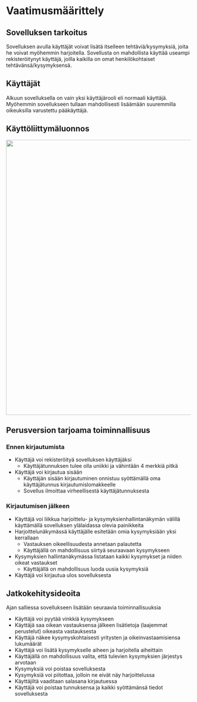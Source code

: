 # Vaatimusmäärittely

## Sovelluksen tarkoitus

Sovelluksen avulla käyttäjät voivat lisätä itselleen tehtäviä/kysymyksiä, joita he voivat myöhemmin harjoitella. Sovellusta on mahdollista käyttää useampi rekisteröitynyt käyttäjä, joilla kaikilla on omat henkilökohtaiset tehtävänsä/kysymyksensä.

## Käyttäjät

Alkuun sovelluksella on vain yksi käyttäjärooli eli normaali käyttäjä. Myöhemmin sovellukseen tullaan mahdollisesti lisäämään suuremmilla oikeuksilla varustettu pääkäyttäjä.

## Käyttöliittymäluonnos

<img src="https://github.com/omacode/ot-harjoitustyo/blob/master/dokumentointi/kuvat/kayttoliittymaluonnos.png" width="750">

## Perusversion tarjoama toiminnallisuus

### Ennen kirjautumista

- Käyttäjä voi rekisteröityä sovelluksen käyttäjäksi
  - Käyttäjätunnuksen tulee olla uniikki ja vähintään 4 merkkiä pitkä
- Käyttäjä voi kirjautua sisään
  - Käyttäjän sisään kirjautuminen onnistuu syöttämällä oma käyttäjätunnus kirjautumislomakkeelle
  - Sovellus ilmoittaa virheellisestä käyttäjätunnuksesta

### Kirjautumisen jälkeen

- Käyttäjä voi liikkua harjoittelu- ja kysymyksienhallintanäkymän välillä käyttämällä sovelluksen ylälaidassa olevia painikkeita
- Harjoittelunäkymässä käyttäjälle esitetään omia kysymyksiään yksi kerrallaan
  - Vastauksen oikeellisuudesta annetaan palautetta
  - Käyttäjällä on mahdollisuus siirtyä seuraavaan kysymykseen
- Kysymyksien hallintanäkymässa listataan kaikki kysymykset ja niiden oikeat vastaukset
  - Käyttäjällä on mahdollisuus luoda uusia kysymyksiä
- Käyttäjä voi kirjautua ulos sovelluksesta

## Jatkokehitysideoita

Ajan salliessa sovellukseen lisätään seuraavia toiminnallisuuksia

- Käyttäjä voi pyytää vinkkiä kysymykseen
- Käyttäjä saa oikean vastauksensa jälkeen lisätietoja (laajemmat perustelut) oikeasta vastauksesta
- Käyttäjä näkee kysymyskohtaisesti yritysten ja oikeinvastaamisiensa lukumäärät
- Käyttäjä voi lisätä kysymykselle aiheen ja harjoitella aiheittain
- Käyttäjällä on mahdollisuus valita, että tulevien kysymyksien järjestys arvotaan
- Kysymyksiä voi poistaa sovelluksesta
- Kysymyksiä voi piitottaa, jolloin ne eivät näy harjoittelussa
- Käyttäjiltä vaaditaan salasana kirjautuessa
- Käyttäjä voi poistaa tunnuksensa ja kaikki syöttämänsä tiedot sovelluksesta
